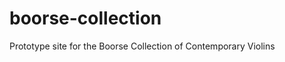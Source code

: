 boorse-collection
=================

Prototype site for the Boorse Collection of Contemporary Violins
